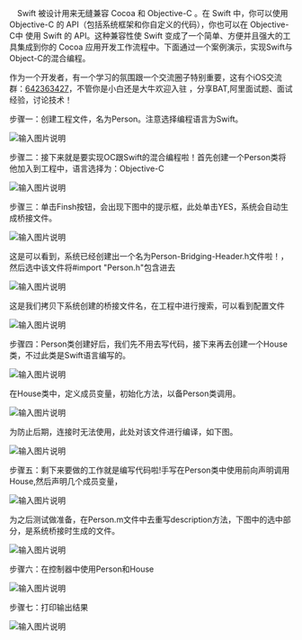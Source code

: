 　Swift 被设计用来无缝兼容 Cocoa 和 Objective-C 。在 Swift 中，你可以使用 Objective-C 的 API（包括系统框架和你自定义的代码），你也可以在 Objective-C中 使用 Swift 的 API。这种兼容性使 Swift 变成了一个简单、方便并且强大的工具集成到你的 Cocoa 应用开发工作流程中。下面通过一个案例演示，实现Swift与Object-C的混合编程。

 作为一个开发者，有一个学习的氛围跟一个交流圈子特别重要，这有个iOS交流群：[642363427](https://jq.qq.com/?_wv=1027&k=dCPZiOpH)，不管你是小白还是大牛欢迎入驻 ，分享BAT,阿里面试题、面试经验，讨论技术！

步骤一：创建工程文件，名为Person。注意选择编程语言为Swift。

![输入图片说明](https://images.gitee.com/uploads/images/2021/0531/152018_bb90ee83_9027123.png "oc1.png")


步骤二：接下来就是要实现OC跟Swift的混合编程啦！首先创建一个Person类将他加入到工程中，语言选择为：Objective-C

![输入图片说明](https://images.gitee.com/uploads/images/2021/0531/152349_ad5c6d40_9027123.png "oc2.png")


步骤三：单击Finsh按钮，会出现下图中的提示框，此处单击YES，系统会自动生成桥接文件。

![输入图片说明](https://images.gitee.com/uploads/images/2021/0531/152408_c3110b38_9027123.png "oc3.png")


这是可以看到，系统已经创建出一个名为Person-Bridging-Header.h文件啦！，然后选中该文件将#import "Person.h"包含进去

![输入图片说明](https://images.gitee.com/uploads/images/2021/0531/152438_d3ad2c70_9027123.png "oc4.png")


这是我们拷贝下系统创建的桥接文件名，在工程中进行搜索，可以看到配置文件

![输入图片说明](https://images.gitee.com/uploads/images/2021/0531/152452_71a15105_9027123.png "oc5.png")


步骤四：Person类创建好后，我们先不用去写代码，接下来再去创建一个House类，不过此类是Swift语言编写的。

![输入图片说明](https://images.gitee.com/uploads/images/2021/0531/152508_f01e0a2f_9027123.png "oc6.png")


在House类中，定义成员变量，初始化方法，以备Person类调用。

![输入图片说明](https://images.gitee.com/uploads/images/2021/0531/152523_b0849e0b_9027123.png "oc7.png")


为防止后期，连接时无法使用，此处对该文件进行编译，如下图。

![输入图片说明](https://images.gitee.com/uploads/images/2021/0531/152550_abb9daca_9027123.jpeg "oc8.jpg")

步骤五：剩下来要做的工作就是编写代码啦!手写在Person类中使用前向声明调用House,然后声明几个成员变量，

![输入图片说明](https://images.gitee.com/uploads/images/2021/0601/150705_894f2052_9027123.png "oc9.png")


为之后测试做准备，在Person.m文件中去重写description方法，下图中的选中部分，是系统桥接时生成的文件。

![输入图片说明](https://images.gitee.com/uploads/images/2021/0601/150717_9a9a7415_9027123.png "oc10.png")


步骤六：在控制器中使用Person和House

![输入图片说明](https://images.gitee.com/uploads/images/2021/0601/150731_283c2400_9027123.png "oc11.png")


步骤七：打印输出结果

![输入图片说明](https://images.gitee.com/uploads/images/2021/0601/150741_f791f9fe_9027123.png "oc12.png")

